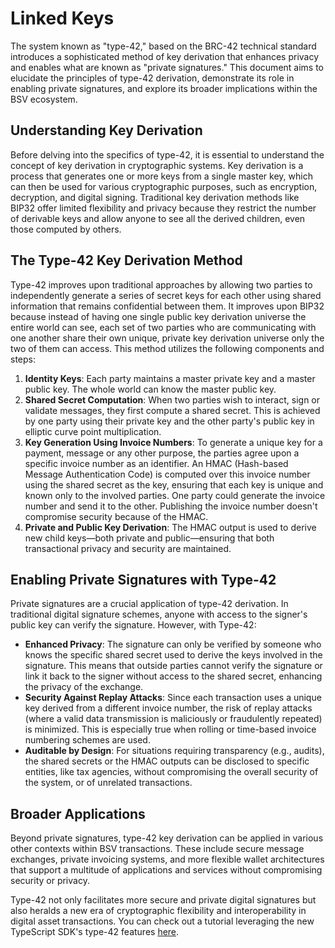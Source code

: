# Linked Keys

The system known as "type-42," based on the BRC-42 technical standard introduces a sophisticated method of key derivation that enhances privacy and enables what are known as "private signatures." This document aims to elucidate the principles of type-42 derivation, demonstrate its role in enabling private signatures, and explore its broader implications within the BSV ecosystem.

## Understanding Key Derivation

Before delving into the specifics of type-42, it is essential to understand the concept of key derivation in cryptographic systems. Key derivation is a process that generates one or more keys from a single master key, which can then be used for various cryptographic purposes, such as encryption, decryption, and digital signing. Traditional key derivation methods like BIP32 offer limited flexibility and privacy because they restrict the number of derivable keys and allow anyone to see all the derived children, even those computed by others.

## The Type-42 Key Derivation Method

Type-42 improves upon traditional approaches by allowing two parties to independently generate a series of secret keys for each other using shared information that remains confidential between them. It improves upon BIP32 because instead of having one single public key derivation universe the entire world can see, each set of two parties who are communicating with one another share their own unique, private key derivation universe only the two of them can access. This method utilizes the following components and steps:

1. **Identity Keys**: Each party maintains a master private key and a master public key. The whole world can know the master public key.
2. **Shared Secret Computation**: When two parties wish to interact, sign or validate messages, they first compute a shared secret. This is achieved by one party using their private key and the other party's public key in elliptic curve point multiplication.
3. **Key Generation Using Invoice Numbers**: To generate a unique key for a payment, message or any other purpose, the parties agree upon a specific invoice number as an identifier. An HMAC (Hash-based Message Authentication Code) is computed over this invoice number using the shared secret as the key, ensuring that each key is unique and known only to the involved parties. One party could generate the invoice number and send it to the other. Publishing the invoice number doesn't compromise security because of the HMAC.
4. **Private and Public Key Derivation**: The HMAC output is used to derive new child keys—both private and public—ensuring that both transactional privacy and security are maintained.

## Enabling Private Signatures with Type-42

Private signatures are a crucial application of type-42 derivation. In traditional digital signature schemes, anyone with access to the signer's public key can verify the signature. However, with Type-42:

* **Enhanced Privacy**: The signature can only be verified by someone who knows the specific shared secret used to derive the keys involved in the signature. This means that outside parties cannot verify the signature or link it back to the signer without access to the shared secret, enhancing the privacy of the exchange.
* **Security Against Replay Attacks**: Since each transaction uses a unique key derived from a different invoice number, the risk of replay attacks (where a valid data transmission is maliciously or fraudulently repeated) is minimized. This is especially true when rolling or time-based invoice numbering schemes are used.
* **Auditable by Design**: For situations requiring transparency (e.g., audits), the shared secrets or the HMAC outputs can be disclosed to specific entities, like tax agencies, without compromising the overall security of the system, or of unrelated transactions.

## Broader Applications

Beyond private signatures, type-42 key derivation can be applied in various other contexts within BSV transactions. These include secure message exchanges, private invoicing systems, and more flexible wallet architectures that support a multitude of applications and services without compromising security or privacy.

Type-42 not only facilitates more secure and private digital signatures but also heralds a new era of cryptographic flexibility and interoperability in digital asset transactions. You can check out a tutorial leveraging the new TypeScript SDK's type-42 features [here](../../guides/sdks/ts/examples/EXAMPLE\_TYPE\_42.md).
